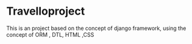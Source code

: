 # Travelloproject
This is an project based on the concept of django framework, using the concept of ORM , DTL, HTML ,CSS
